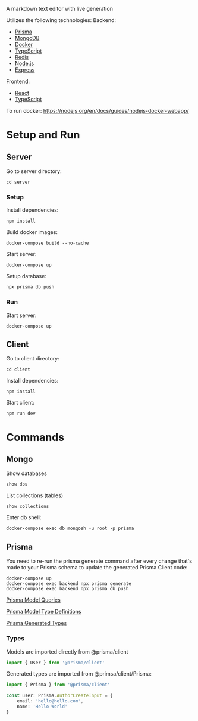 A markdown text editor with live generation

Utilizes the following technologies:
Backend:
- [Prisma](https://www.prisma.io/)
- [MongoDB](https://www.mongodb.com/)
- [Docker](https://www.docker.com/)
- [TypeScript](https://www.typescriptlang.org/)
- [Redis](https://redis.io/)
- [Node.js](https://nodejs.org/en/)
- [Express](https://expressjs.com/)

Frontend:
- [React](https://reactjs.org/)
- [TypeScript](https://www.typescriptlang.org/)

To run docker:
https://nodejs.org/en/docs/guides/nodejs-docker-webapp/

# Setup and Run

## Server
Go to server directory:
```shell
cd server
```

### Setup
Install dependencies:
```shell
npm install
```

Build docker images:
```shell
docker-compose build --no-cache
```

Start server:
```shell
docker-compose up
```

Setup database:
```shell
npx prisma db push
```

### Run
Start server:
```shell
docker-compose up
```

## Client
Go to client directory:
```shell
cd client
```

Install dependencies:
```shell
npm install
```

Start client:
```shell
npm run dev
```

# Commands

## Mongo

Show databases
```shell
show dbs
```

List collections (tables)
```shell
show collections
```

Enter db shell:
```shell
docker-compose exec db mongosh -u root -p prisma
```

## Prisma

You need to re-run the prisma generate command after every change that's made to your Prisma schema to update the generated Prisma Client code:
```shell
docker-compose up
docker-compose exec backend npx prisma generate
docker-compose exec backend npx prisma db push
```

[Prisma Model Queries](https://www.prisma.io/docs/reference/api-reference/prisma-client-reference#model-queries)

[Prisma Model Type Definitions](https://www.prisma.io/docs/concepts/components/prisma-schema/data-model#type-definitions)

[Prisma Generated Types](https://www.prisma.io/docs/concepts/components/prisma-client/advanced-type-safety)

### Types

Models are imported directly from @prisma/client
```typescript
import { User } from '@prisma/client'
```

Generated types are imported from @primsa/client/Prisma:
```typescript
import { Prisma } from '@prisma/client'

const user: Prisma.AuthorCreateInput = {
	email: 'hello@hello.com',
	name: 'Hello World'
}
```


